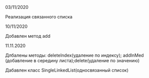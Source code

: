 03/11/2020

Реализация связанного списка


10/11/2020

Добавлен метод add


 11.11.2020

 Длбалены методы: deleteIndex(удаление по индексу); addInMed (добавление в середину листа);delete(удаление по значению)

 Дабавлен класс SingleLinkedList(односвязанный список)